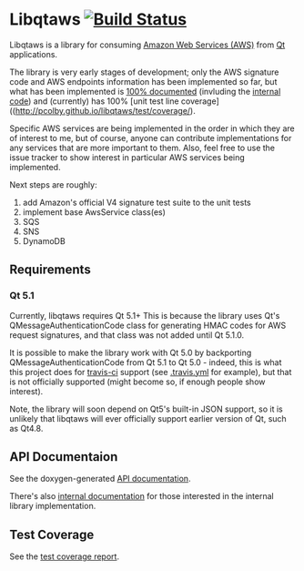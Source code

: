 # Libqtaws [![Build Status](https://travis-ci.org/pcolby/libqtaws.png?branch=master)](https://travis-ci.org/pcolby/libqtaws)

Libqtaws is a library for consuming [Amazon Web Services (AWS)](http://aws.amazon.com/) from
[Qt](http://qt-project.org/) applications.

The library is very early stages of development; only the AWS signature
code and AWS endpoints information has been implemented so far, but what has been implemented is
[100% documented](http://pcolby.github.io/libqtaws/doc/api/annotated.html)
(invluding the [internal code](http://pcolby.github.io/libqtaws/doc/internal/annotated.html)) and
(currently) has 100% [unit test line coverage]((http://pcolby.github.io/libqtaws/test/coverage/).

Specific AWS services are being implemented in the order in which they are of interest to me,
but of course, anyone can contribute implementations for any services that are more important to them.
Also, feel free to use the issue tracker to show interest in particular AWS services being implemented.

Next steps are roughly:

1. add Amazon's official V4 signature test suite to the unit tests
2. implement base AwsService class(es)
3. SQS
4. SNS
5. DynamoDB

## Requirements
### Qt 5.1
Currently, libqtaws requires Qt 5.1+  This is because the library uses Qt's QMessageAuthenticationCode class for
generating HMAC codes for AWS request signatures, and that class was not added until Qt 5.1.0.

It is possible to make the library work with Qt 5.0 by backporting QMessageAuthenticationCode from Qt 5.1 to Qt 5.0 -
indeed, this is what this project does for [travis-ci](https://travis-ci.org/) support (see [.travis.yml](.travis.yml)
for example), but that is not officially supported (might become so, if enough people show interest).

Note, the library will soon depend on Qt5's built-in JSON support, so it is unlikely that libqtaws will ever officially
support earlier version of Qt, such as Qt4.8.

## API Documentaion

See the doxygen-generated [API documentation](http://pcolby.github.io/libqtaws/doc/api/annotated.html).

There's also [internal documentation](http://pcolby.github.io/libqtaws/doc/internal/annotated.html) for those
interested in the internal library implementation.

## Test Coverage

See the [test coverage report](http://pcolby.github.io/libqtaws/test/coverage/).

